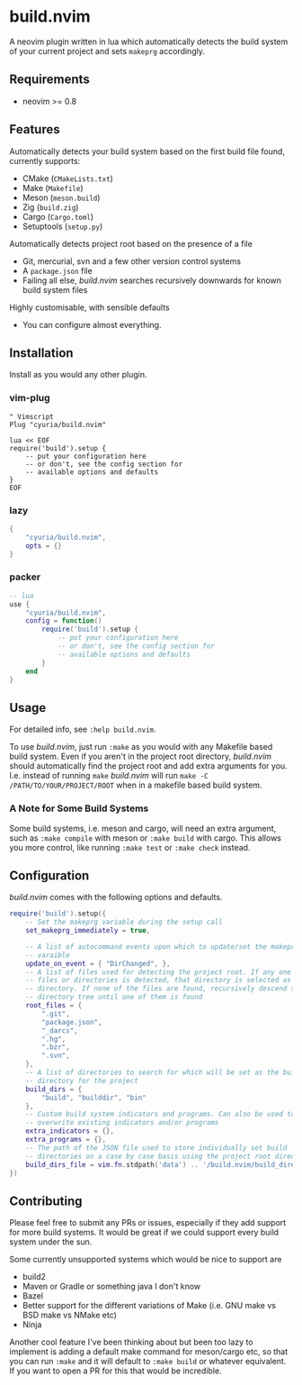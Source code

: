 # build.nvim

A neovim plugin written in lua which automatically detects the build system of
your current project and sets `makeprg` accordingly.

## Requirements

- neovim >= 0.8

## Features

Automatically detects your build system based on the first build file found,
currently supports:
- CMake (`CMakeLists.txt`)
- Make (`Makefile`)
- Meson (`meson.build`)
- Zig (`build.zig`)
- Cargo (`Cargo.toml`)
- Setuptools (`setup.py`)

Automatically detects project root based on the presence of a file
- Git, mercurial, svn and a few other version control systems
- A `package.json` file
- Failing all else, *build.nvim* searches recursively downwards for known
  build system files

Highly customisable, with sensible defaults
- You can configure almost everything.

## Installation

Install as you would any other plugin.

### vim-plug

```vim
" Vimscript
Plug "cyuria/build.nvim"

lua << EOF
require('build').setup {
    -- put your configuration here
    -- or don't, see the config section for
    -- available options and defaults
}
EOF
```

### lazy

```lua
{
    "cyuria/build.nvim",
    opts = {}
}
```

### packer

```lua
-- lua
use {
    "cyuria/build.nvim",
    config = function()
        require('build').setup {
            -- put your configuration here
            -- or don't, see the config section for
            -- available options and defaults
        }
    end
}
```

## Usage

For detailed info, see `:help build.nvim`.

To use *build.nvim*, just run `:make` as you would with any Makefile based
build system. Even if you aren't in the project root directory, *build.nvim*
should automatically find the project root and add extra arguments for you.
I.e. instead of running `make` *build.nvim* will run
`make -C /PATH/TO/YOUR/PROJECT/ROOT` when in a makefile based build system.

### A Note for Some Build Systems

Some build systems, i.e. meson and cargo, will need an extra argument, such as
`:make compile` with meson or `:make build` with cargo. This allows you more
control, like running `:make test` or `:make check` instead.

## Configuration

*build.nvim* comes with the following options and defaults.

```lua
require('build').setup({
    -- Set the makeprg variable during the setup call
    set_makeprg_immediately = true,

    -- A list of autocommand events upon which to update/set the makeprg
    -- varaible
    update_on_event = { "DirChanged", },
    -- A list of files used for detecting the project root. If any one of these
    -- files or directories is detected, that directory is selected as the root
    -- directory. If none of the files are found, recursively descend the
    -- directory tree until one of them is found
    root_files = {
        ".git",
        "package.json",
        "_darcs",
        ".hg",
        ".bzr",
        ".svn",
    },
    -- A list of directories to search for which will be set as the build
    -- directory for the project
    build_dirs = {
        "build", "builddir", "bin"
    },
    -- Custom build system indicators and programs. Can also be used to
    -- overwrite existing indicators and/or programs
    extra_indicators = {},
    extra_programs = {},
    -- The path of the JSON file used to store individually set build
    -- directories on a case by case basis using the project root directory
    build_dirs_file = vim.fn.stdpath('data') .. '/build.nvim/build_directories.json',
})
```

## Contributing

Please feel free to submit any PRs or issues, especially if they add support for
more build systems. It would be great if we could support every build system
under the sun.

Some currently unsupported systems which would be nice to support are
- build2
- Maven or Gradle or something java I don't know
- Bazel
- Better support for the different variations of Make (i.e. GNU make vs BSD
  make vs NMake etc)
- Ninja

Another cool feature I've been thinking about but been too lazy to implement is
adding a default make command for meson/cargo etc, so that you can run `:make`
and it will default to `:make build` or whatever equivalent. If you want to
open a PR for this that would be incredible.

